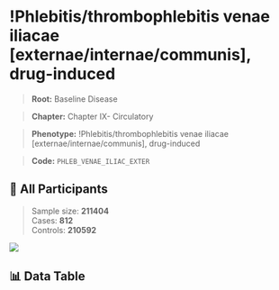 # !Phlebitis/thrombophlebitis venae iliacae [externae/internae/communis], drug-induced

> **Root:** Baseline Disease  

> **Chapter:** Chapter IX- Circulatory  

> **Phenotype:** !Phlebitis/thrombophlebitis venae iliacae [externae/internae/communis], drug-induced  

> **Code:** `PHLEB_VENAE_ILIAC_EXTER`

## 🧪 All Participants  
> Sample size: **211404**  
> Cases: **812**  
> Controls: **210592**
<img src="/Sensitive/Figures/ALL/Baseline/PHLEB_VENAE_ILIAC_EXTER.png"/>

## 📊 Data Table
<CsvTableMRF src="/Sensitive/Data/ALL/Baseline/LG_PHLEB_VENAE_ILIAC_EXTER.csv"/>

